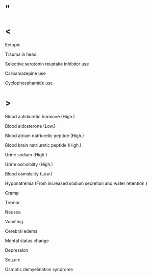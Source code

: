 # "

# <

Ectopic

Trauma in head

Selective serotonin reuptake inhibitor use

Carbamazepine use

Cyclophosphamide use

# >

Blood antidiuretic hormone
(High.)

Blood aldosterone
(Low.)

Blood atrium natriuretic peptide
(High.)

Blood brain natriuretic peptide
(High.)

Urine sodium
(High.)

Urine osmolality
(High.)

Blood osmolality
(Low.)

Hyponatremia
(From increased sodium secretion and water retention.)

Cramp

Tremor

Nausea

Vomiting

Cerebral edema

Mental status change

Depression

Seizure

Osmotic demyelination syndrome
